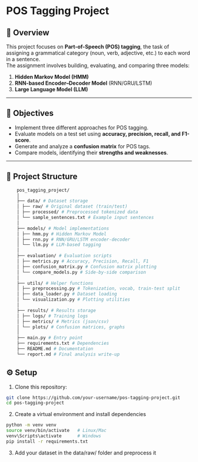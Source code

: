 # POS Tagging Project

## 📌 Overview
This project focuses on **Part-of-Speech (POS) tagging**, the task of assigning a grammatical category (noun, verb, adjective, etc.) to each word in a sentence.  
The assignment involves building, evaluating, and comparing three models:  

1. **Hidden Markov Model (HMM)**  
2. **RNN-based Encoder–Decoder Model** (RNN/GRU/LSTM)  
3. **Large Language Model (LLM)**  

---

## 🎯 Objectives
- Implement three different approaches for POS tagging.  
- Evaluate models on a test set using **accuracy, precision, recall, and F1-score**.  
- Generate and analyze a **confusion matrix** for POS tags.  
- Compare models, identifying their **strengths and weaknesses**.  

---

## 📂 Project Structure

```bash
    pos_tagging_project/
    │
    ├── data/ # Dataset storage
    │ ├── raw/ # Original dataset (train/test)
    │ ├── processed/ # Preprocessed tokenized data
    │ └── sample_sentences.txt # Example input sentences
    │
    ├── models/ # Model implementations
    │ ├── hmm.py # Hidden Markov Model
    │ ├── rnn.py # RNN/GRU/LSTM encoder-decoder
    │ └── llm.py # LLM-based tagging
    │
    ├── evaluation/ # Evaluation scripts
    │ ├── metrics.py # Accuracy, Precision, Recall, F1
    │ ├── confusion_matrix.py # Confusion matrix plotting
    │ └── compare_models.py # Side-by-side comparison
    │
    ├── utils/ # Helper functions
    │ ├── preprocessing.py # Tokenization, vocab, train-test split
    │ ├── data_loader.py # Dataset loading
    │ └── visualization.py # Plotting utilities
    │
    ├── results/ # Results storage
    │ ├── logs/ # Training logs
    │ ├── metrics/ # Metrics (json/csv)
    │ └── plots/ # Confusion matrices, graphs
    │
    ├── main.py # Entry point
    ├── requirements.txt # Dependencies
    ├── README.md # Documentation
    └── report.md # Final analysis write-up
```


## ⚙️ Setup

1. Clone this repository:
```bash
git clone https://github.com/your-username/pos-tagging-project.git
cd pos-tagging-project
```
2. Create a virtual environment and install dependencies
```bash
python -m venv venv
source venv/bin/activate   # Linux/Mac
venv\Scripts\activate      # Windows
pip install -r requirements.txt
```
3. Add your dataset in the data/raw/ folder and preprocess it